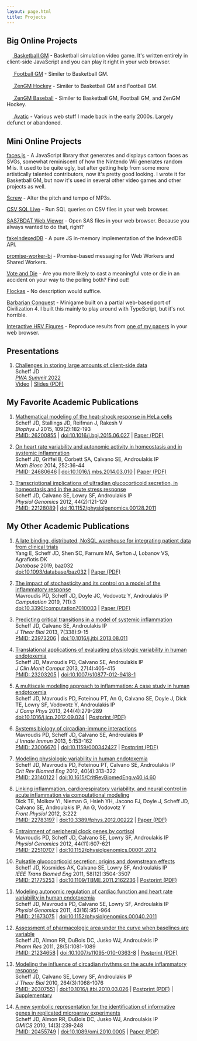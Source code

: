 ```yaml
---
layout: page.html
title: Projects
---
```


<h2 style="padding-top: 0">Big Online Projects</h2>

<a href="https://basketball-gm.com/"><img src="https://play.basketball-gm.com/ico/logo.png" width="16" height="16" alt="" /> Basketball GM</a> - Basketball simulation video game. It's written entirely in client-side JavaScript and you can play it right in your web browser.

<a href="https://football-gm.com/"><img src="https://play.football-gm.com/ico/logo.png" width="16" height="16" alt="" /> Football GM</a> - Similer to Basketball GM.

<a href="https://hockey.zengm.com/"><img src="https://hockey.zengm.com/ico/logo.png" width="16" height="16" alt="" /> ZenGM Hockey</a> - Similer to Basketball GM and Football GM.

<a href="https://baseball.zengm.com/"><img src="https://baseball.zengm.com/ico/logo.png" width="16" height="16" alt="" /> ZenGM Baseball</a> - Similer to Basketball GM, Football GM, and ZenGM Hockey.

<a href="http://www.avatic.com/"><img src="/files/icons/avatic.png" width="16" height="16" alt="" /> Avatic</a> - Various web stuff I made back in the early 2000s. Largely defunct or abandoned.

<h2>Mini Online Projects</h2>

<a href="https://zengm.com/facesjs/">faces.js</a> - A JavaScript library that generates and displays cartoon faces as SVGs, somewhat reminiscent of how the Nintendo Wii generates random Miis. It used to be quite ugly, but after getting help from some more artistically talented contributors, now it's pretty good looking. I wrote it for Basketball GM, but now it's used in several other video games and other projects as well.

<a href="/screw/">Screw</a> - Alter the pitch and tempo of MP3s.

<a href="/csv-sql-live/">CSV SQL Live</a> - Run SQL queries on CSV files in your web browser.

<a href="/sas7bdat/">SAS7BDAT Web Viewer</a> - Open SAS files in your web browser. Because you always wanted to do that, right?

<a href="https://github.com/dumbmatter/fakeIndexedDB">fakeIndexedDB</a> - A pure JS in-memory implementation of the IndexedDB API.

<a href="https://github.com/dumbmatter/promise-worker-bi">promise-worker-bi</a> - Promise-based messaging for Web Workers and Shared Workers.

<a href="/vote-and-die/">Vote and Die</a> - Are you more likely to cast a meaningful vote or die in an accident on your way to the polling both? Find out!

<a href="/flockas/">Flockas</a> - No description would suffice.

<a href="/barbconq/">Barbarian Conquest</a> - Minigame built on a partial web-based port of Civilization 4. I built this mainly to play around with TypeScript, but it's not horrible.

<a href="/hrv-interactive/">Interactive HRV Figures</a> - Reproduce results from <a href="http://www.ncbi.nlm.nih.gov/pubmed/24680646">one of my papers</a> in your web browser.

<h2>Presentations</h2>

<ol>
<li>
<p>
<a href="/files/presentations/2022-pwa-summit.pdf">Challenges in storing large amounts of client-side data</a><br />
Scheff JD<br />
<a href="https://pwasummit.org/"><em>PWA Summit</em> 2022</a><br />
<span class="publinks"><a href="https://www.youtube.com/watch?v=m-2lLWI_csE&start=496&end=1801">Video</a> | <a href="/files/presentations/2022-pwa-summit.pdf">Slides (PDF)</a></span>
</p>
</li>
</ol>

<h2>My Favorite Academic Publications</h2>

<ol>
<li>
<p>
<a href="/files/papers/2015-heat-shock-response.pdf">Mathematical modeling of the heat-shock response in HeLa cells</a><br />
Scheff JD, Stallings JD, Reifman J, Rakesh V<br />
<em>Biophys J</em> 2015, 109(2):182-193<br />
<span class="publinks"><a href="http://www.ncbi.nlm.nih.gov/pubmed/26200855">PMID: 26200855</a> | <a href="https://doi.org/10.1016/j.bpj.2015.06.027">doi:10.1016/j.bpj.2015.06.027</a> | <a href="/files/papers/2015-heat-shock-response.pdf">Paper (PDF)</a></span>
</p>
</li>

<li>
<p>
<a href="/files/papers/2014-on-heart-rate-variability.pdf">On heart rate variability and autonomic activity in homeostasis and in systemic inflammation</a><br />
Scheff JD, Griffel B, Corbett  SA, Calvano SE, Androulakis IP<br />
<em>Math Biosc</em> 2014, 252:36-44<br />
<span class="publinks"><a href="http://www.ncbi.nlm.nih.gov/pubmed/24680646">PMID: 24680646</a> | <a href="https://doi.org/10.1016/j.mbs.2014.03.010">doi:10.1016/j.mbs.2014.03.010</a> | <a href="/files/papers/2014-on-heart-rate-variability.pdf">Paper (PDF)</a></span>
</p>
</li>

<li>
<p>
<a href="https://doi.org/10.1152/physiolgenomics.00128.2011">Transcriptional implications of ultradian glucocorticoid secretion, in homeostasis and in the acute stress response</a><br />
Scheff JD, Calvano SE, Lowry SF, Androulakis IP<br />
<em>Physiol Genomics</em> 2012, 44(2):121-129<br />
<span class="publinks"><a href="http://www.ncbi.nlm.nih.gov/pubmed/22128089">PMID: 22128089</a> | <a href="https://doi.org/10.1152/physiolgenomics.00128.2011">doi:10.1152/physiolgenomics.00128.2011</a></span>
</p>
</li>

</ol>

<h2>My Other Academic Publications</h2>

<ol>
<li>
<p>
<a href="/files/papers/2019-cdw.pdf">A late binding, distributed, NoSQL warehouse for integrating patient data from clinical trials</a><br />
Yang E, Scheff JD, Shen SC, Farnum MA, Sefton J, Lobanov VS, Agrafiotis DK<br />
<em>Database</em> 2019, baz032<br />
<span class="publinks"><a href="https://doi.org/10.1093/database/baz032">doi:10.1093/database/baz032</a> | <a href="/files/papers/2019-cdw.pdf">Paper (PDF)</a></span>
</p>
</li>

<li>
<p>
<a href="/files/papers/2019-stochastic.pdf">The impact of stochasticity and its control on a model of the inflammatory response</a><br />
Mavroudis PD, Scheff JD, Doyle JC, Vodovotz Y, Androulakis IP<br />
<em>Computation</em> 2019, 7(1):3<br />
<span class="publinks"><a href="https://doi.org/10.3390/computation7010003">doi:10.3390/computation7010003</a> | <a href="/files/papers/2019-stochastic.pdf">Paper (PDF)</a></span>
</p>
</li>

<li>
<p>
<a href="https://doi.org/10.1016/j.jtbi.2013.08.011">Predicting critical transitions in a model of systemic inflammation</a><br />
Scheff JD, Calvano SE, Androulakis IP<br />
<em>J Theor Biol</em> 2013, 7(338):9-15<br />
<span class="publinks"><a href="http://www.ncbi.nlm.nih.gov/pubmed/23973206">PMID: 23973206</a> | <a href="https://doi.org/10.1016/j.jtbi.2013.08.011">doi:10.1016/j.jtbi.2013.08.011</a></span>
</p>
</li>

<li>
<p>
<a href="https://doi.org/10.1007/s10877-012-9418-1">Translational applications of evaluating
physiologic variability in human endotoxemia</a><br />
Scheff JD, Mavroudis PD, Calvano SE, Androulakis IP<br />
<em>J Clin Monit Comput</em> 2013, 27(4):405-415<br />
<span class="publinks"><a href="http://www.ncbi.nlm.nih.gov/pubmed/23203205">PMID: 23203205</a> | <a href="https://doi.org/10.1007/s10877-012-9418-1">doi:10.1007/s10877-012-9418-1</a></span>
</p>
</li>

<li>
<p>
<a href="/files/papers/2013-multiscale-modeling-approach.pdf">A multiscale modeling approach to inflammation: A case study in human endotoxemia</a><br />
Scheff JD, Mavroudis PD, Foteinou PT, An G, Calvano SE, Doyle J, Dick TE, Lowry SF, Vodovotz Y, Androulakis IP<br />
<em>J Comp Phys</em> 2013, 244(4):279-289<br />
<span class="publinks"><a href="https://doi.org/10.1016/j.jcp.2012.09.024">doi:10.1016/j.jcp.2012.09.024</a> | <a href="/files/papers/2013-multiscale-modeling-approach.pdf">Postprint (PDF)</a></span>
</p>
</li>

<li>
<p>
<a href="/files/papers/2012-systems-biology-circadian.pdf">Systems biology of circadian-immune interactions</a><br />
Mavroudis PD, Scheff JD, Calvano SE, Androulakis IP<br />
<em>J Innate Immun</em> 2013, 5:153-162<br />
<span class="publinks"><a href="http://www.ncbi.nlm.nih.gov/pubmed/23006670">PMID: 23006670</a> | <a href="https://doi.org/10.1159/000342427">doi:10.1159/000342427</a> | <a href="/files/papers/2012-systems-biology-circadian.pdf">Postprint (PDF)</a></span>
</p>
</li>

<li>
<p>
<a href="https://doi.org/10.1615/CritRevBiomedEng.v40.i4.60">Modeling physiologic variability in human endotoxemia</a><br />
Scheff JD, Mavroudis PD, Foteinou PT, Calvano SE, Androulakis IP<br />
<em>Crit Rev Biomed Eng</em> 2012, 40(4):313-322<br />
<span class="publinks"><a href="http://www.ncbi.nlm.nih.gov/pubmed/23140122">PMID: 23140122</a> | <a href="https://doi.org/10.1615/CritRevBiomedEng.v40.i4.60">doi:10.1615/CritRevBiomedEng.v40.i4.60</a></span>
</p>
</li>

<li>
<p>
<a href="/files/papers/2012-linking-inflammation-cardiorespiratory.pdf">Linking inflammation, cardiorespiratory variability, and neural control in acute inflammation via computational modeling</a><br />
Dick TE, Molkov YI, Nieman G, Hsieh YH, Jacono FJ, Doyle J, Scheff JD, Calvano SE, Androulakis IP, An G, Vodovotz Y<br />
<em>Front Physiol</em> 2012, 3:222<br />
<span class="publinks"><a href="http://www.ncbi.nlm.nih.gov/pubmed/22783197">PMID: 22783197</a> | <a href="https://doi.org/10.3389/fphys.2012.00222">doi:10.3389/fphys.2012.00222</a> | <a href="/files/papers/2012-linking-inflammation-cardiorespiratory.pdf">Paper (PDF)</a></span>
</p>
</li>

<li>
<p>
<a href="https://doi.org/10.1152/physiolgenomics.00001.2012">Entrainment of peripheral clock genes by cortisol</a><br />
Mavroudis PD, Scheff JD, Calvano SE, Lowry SF, Androulakis IP<br />
<em>Physiol Genomics</em> 2012, 44(11):607-621<br />
<span class="publinks"><a href="http://www.ncbi.nlm.nih.gov/pubmed/22510707">PMID: 22510707</a> | <a href="https://doi.org/10.1152/physiolgenomics.00001.2012">doi:10.1152/physiolgenomics.00001.2012</a></span>
</p>
</li>

<li>
<p>
<a href="/files/papers/2011-pulsatile-glucocorticoid-secretion.pdf">Pulsatile glucocorticoid secretion: origins and downstream effects</a><br />
Scheff JD, Kosmides AK, Calvano SE, Lowry SF, Androulakis IP<br />
<em>IEEE Trans Biomed Eng</em> 2011, 58(12):3504-3507<br />
<span class="publinks"><a href="http://www.ncbi.nlm.nih.gov/pubmed/21775253">PMID: 21775253</a> | <a href="https://doi.org/10.1109/TBME.2011.2162236">doi:10.1109/TBME.2011.2162236</a> | <a href="/files/papers/2011-pulsatile-glucocorticoid-secretion.pdf">Postprint (PDF)</a></span>
</p>
</li>

<li>
<p>
<a href="https://doi.org/10.1152/physiolgenomics.00040.2011">Modeling autonomic regulation of cardiac function and heart rate variability in human endotoxemia</a><br />
Scheff JD, Mavroudis PD, Calvano SE, Lowry SF, Androulakis IP<br />
<em>Physiol Genomics</em> 2011, 43(16):951-964<br />
<span class="publinks"><a href="http://www.ncbi.nlm.nih.gov/pubmed/21673075">PMID: 21673075</a> | <a href="https://doi.org/10.1152/physiolgenomics.00040.2011">doi:10.1152/physiolgenomics.00040.2011</a></span>
</p>
</li>

<li>
<p>
<a href="/files/papers/2011-assessment-pharmacologic-area.pdf">Assessment of pharmacologic area under the curve when baselines are variable</a><br />
Scheff JD, Almon RR, DuBois DC, Jusko WJ, Androulakis IP<br />
<em>Pharm Res</em> 2011, 28(5):1081-1089<br />
<span class="publinks"><a href="http://www.ncbi.nlm.nih.gov/pubmed/21234658">PMID: 21234658</a> | <a href="https://doi.org/10.1007/s11095-010-0363-8">doi:10.1007/s11095-010-0363-8</a> | <a href="/files/papers/2011-assessment-pharmacologic-area.pdf">Postprint (PDF)</a></span>
</p>
</li>

<li>
<p>
<a href="/files/papers/2010-modeling-influence-circadian.pdf">Modeling the influence of circadian rhythms on the acute inflammatory response</a><br />
Scheff JD, Calvano SE, Lowry SF, Androulakis IP<br />
<em>J Theor Biol</em> 2010, 264(3):1068-1076<br />
<span class="publinks"><a href="http://www.ncbi.nlm.nih.gov/pubmed/20307551">PMID: 20307551</a> | <a href= "https://doi.org/10.1016/j.jtbi.2010.03.026">doi:10.1016/j.jtbi.2010.03.026</a> | <a href="/files/papers/2010-modeling-influence-circadian.pdf">Postprint (PDF)</a> | <a href="/files/papers/2010-modeling-influence-circadian.zip">Supplementary</a></span>
</p>
</li>

<li>
<p>
<a href="/files/papers/2010-new-symbolic-representation.pdf">A new symbolic representation for the identification of informative genes in replicated microarray experiments</a><br />
Scheff JD, Almon RR, DuBois DC, Jusko WJ, Androulakis IP<br />
<em>OMICS</em> 2010, 14(3):239-248<br />
<span class="publinks"><a href="http://www.ncbi.nlm.nih.gov/pubmed/20455749">PMID: 20455749</a> | <a href="https://doi.org/10.1089/omi.2010.0005">doi:10.1089/omi.2010.0005</a> | <a href="/files/papers/2010-new-symbolic-representation.pdf">Paper (PDF)</a></span>
</p>
</li>
</ol>